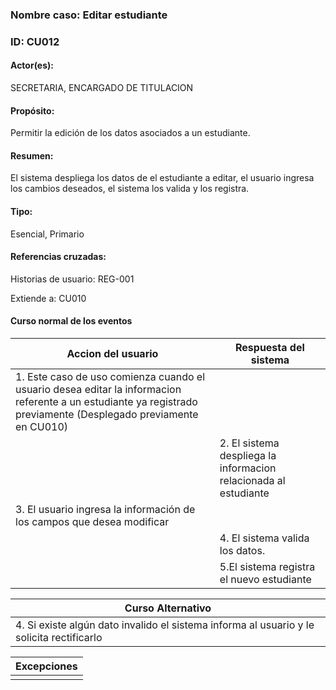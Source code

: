 ### Nombre caso: Editar estudiante
### ID: CU012
#### Actor(es):
SECRETARIA, ENCARGADO DE TITULACION
#### Propósito:
Permitir la edición de los datos asociados a un estudiante.
#### Resumen:
El sistema despliega los datos de el estudiante a editar, el usuario ingresa los cambios deseados, el sistema los valida y los registra.
#### Tipo:
Esencial, Primario
#### Referencias cruzadas:
Historias de usuario: REG-001

Extiende a: CU010

#### Curso normal de los eventos


|Accion del usuario | Respuesta del sistema|
|-------------------|----------------------|
|1. Este caso de uso comienza cuando el usuario desea editar la informacion referente a un estudiante ya registrado previamente (Desplegado previamente en CU010)||
||2. El sistema despliega la informacion relacionada al estudiante|
|3. El usuario ingresa la información de los campos que desea modificar||
||4. El sistema valida los datos.|
||5.El sistema registra el nuevo estudiante|

|Curso Alternativo|
|-----------------|
|4. Si existe algún dato invalido el sistema informa al usuario y le solicita rectificarlo|


|Excepciones|
|-----------------|
||
